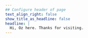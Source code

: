 ```yaml
---
## Configure header of page
text_align_right: false
show_title_as_headline: false
headline: |
  Hi, Oz here. Thanks for visiting.
---
```



